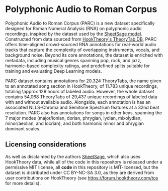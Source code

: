 # Polyphonic Audio to Roman Corpus

Polyphonic Audio to Roman Corpus (PARC) is a new dataset specifically designed for Roman Numeral Analysis (RNA) on polyphonic audio recordings, inspired by the dataset used by the [SheetSage model](https://github.com/chrisdonahue/sheetsage?tab=readme-ov-file#hooktheory-dataset). Constructed from data sourced from [HookTheory's TheoryTab DB](https://www.hooktheory.com/theorytab), PARC offers time-aligned crowd-sourced RNA annotations for real-world audio tracks that capture the complexity of overlapping instruments, vocals, and background noise. Beyond its core annotations, the dataset is enriched with metadata, including musical genres spanning pop, rock, and jazz, harmonic-based complexity ratings, and predefined splits suitable for training and evaluating Deep Learning models.

PARC dataset contains annotations for 20.324 TheoryTabs, the name given to an annotated song section in HookTheory, of 11.783 unique recordings, totaling \approx 128 hours of labeled audio. However, the whole dataset contains 54,068 TheoryTabs of 29,437 unique recordings of labeled data with and without available audio. Alongside, each annotation is has an associated NLLS-Chroma and Semitone Spectrum features at a 32nd beat resolution. PARC also has annotations for songs in other keys, spanning the 7 major modes (major/ionian, dorian, phrygian, lydian, mixolydian, minor/aeolian, and locrian), and both harmonic minor and phrygian dominant scales.

## Licensing considerations
As well as disclaimed by the authors [SheetSage](https://github.com/chrisdonahue/sheetsage?tab=readme-ov-file#hooktheory-dataset), which also uses HookTheory data, while all of the code in this repository is released under a permissive MIT license, all **code** in this repository is MIT-licensed, but the dataset is distributed under CC BY-NC-SA 3.0, as they are derived from user contributions on HookTheory (see https://forum.hooktheory.com/tos for more details).
